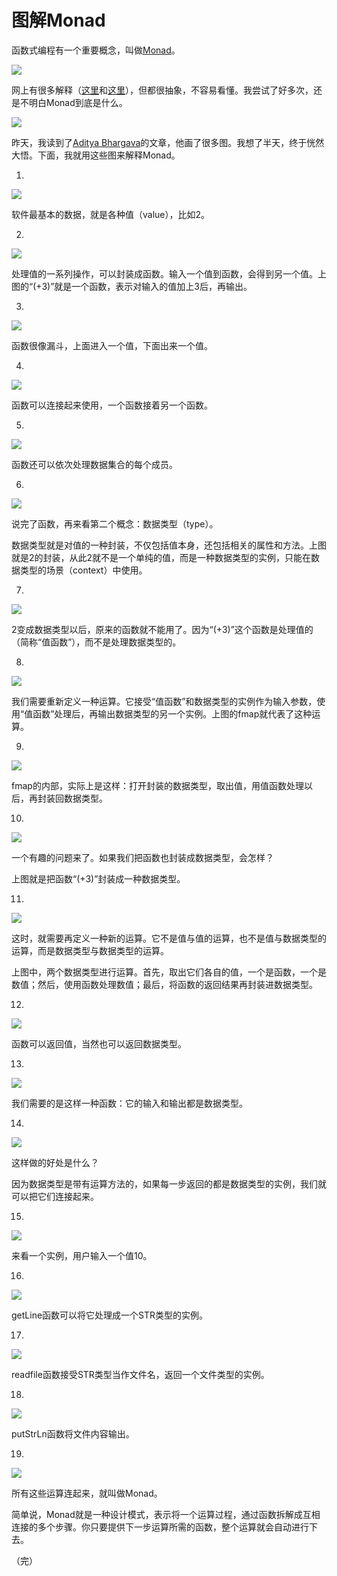 # 图解Monad

函数式编程有一个重要概念，叫做[Monad](https://en.wikipedia.org/wiki/Monad_%28functional_programming%29)。

![](http://www.ruanyifeng.com/blogimg/asset/2015/bg2015071601.jpg)

网上有很多解释（[这里](http://stackoverflow.com/questions/2704652/monad-in-plain-english-for-the-oop-programmer-with-no-fp-background)和[这里](http://stackoverflow.com/questions/44965/what-is-a-monad)），但都很抽象，不容易看懂。我尝试了好多次，还是不明白Monad到底是什么。

![](http://www.ruanyifeng.com/blogimg/asset/2015/bg2015071602.jpg)

昨天，我读到了[Aditya Bhargava](http://adit.io/posts/2013-04-17-functors,_applicatives,_and_monads_in_pictures.html)的文章，他画了很多图。我想了半天，终于恍然大悟。下面，我就用这些图来解释Monad。

1.

![](http://www.ruanyifeng.com/blogimg/asset/2015/bg2015071603.png)

软件最基本的数据，就是各种值（value），比如2。

2.

![](http://www.ruanyifeng.com/blogimg/asset/2015/bg2015071604.png)

处理值的一系列操作，可以封装成函数。输入一个值到函数，会得到另一个值。上图的“(+3)”就是一个函数，表示对输入的值加上3后，再输出。

3.

![](http://www.ruanyifeng.com/blogimg/asset/2015/bg2015071605.png)

函数很像漏斗，上面进入一个值，下面出来一个值。

4.

![](http://www.ruanyifeng.com/blogimg/asset/2015/bg2015071606.png)

函数可以连接起来使用，一个函数接着另一个函数。

5.

![](http://www.ruanyifeng.com/blogimg/asset/2015/bg2015071607.png)

函数还可以依次处理数据集合的每个成员。

6.

![](http://www.ruanyifeng.com/blogimg/asset/2015/bg2015071608.png)

说完了函数，再来看第二个概念：数据类型（type）。

数据类型就是对值的一种封装，不仅包括值本身，还包括相关的属性和方法。上图就是2的封装，从此2就不是一个单纯的值，而是一种数据类型的实例，只能在数据类型的场景（context）中使用。

7.

![](http://www.ruanyifeng.com/blogimg/asset/2015/bg2015071609.png)

2变成数据类型以后，原来的函数就不能用了。因为“(+3)”这个函数是处理值的（简称“值函数”），而不是处理数据类型的。

8.

![](http://www.ruanyifeng.com/blogimg/asset/2015/bg2015071610.png)

我们需要重新定义一种运算。它接受“值函数”和数据类型的实例作为输入参数，使用“值函数”处理后，再输出数据类型的另一个实例。上图的fmap就代表了这种运算。

9.

![](http://www.ruanyifeng.com/blogimg/asset/2015/bg2015071611.png)

fmap的内部，实际上是这样：打开封装的数据类型，取出值，用值函数处理以后，再封装回数据类型。

10.

![](http://www.ruanyifeng.com/blogimg/asset/2015/bg2015071612.png)

一个有趣的问题来了。如果我们把函数也封装成数据类型，会怎样？

上图就是把函数“(+3)”封装成一种数据类型。

11.

![](http://www.ruanyifeng.com/blogimg/asset/2015/bg2015071613.png)

这时，就需要再定义一种新的运算。它不是值与值的运算，也不是值与数据类型的运算，而是数据类型与数据类型的运算。

上图中，两个数据类型进行运算。首先，取出它们各自的值，一个是函数，一个是数值；然后，使用函数处理数值；最后，将函数的返回结果再封装进数据类型。

12.

![](http://www.ruanyifeng.com/blogimg/asset/2015/bg2015071614.png)

函数可以返回值，当然也可以返回数据类型。

13.

![](http://www.ruanyifeng.com/blogimg/asset/2015/bg2015071615.png)

我们需要的是这样一种函数：它的输入和输出都是数据类型。

14.

![](http://www.ruanyifeng.com/blogimg/asset/2015/bg2015071616.png)

这样做的好处是什么？

因为数据类型是带有运算方法的，如果每一步返回的都是数据类型的实例，我们就可以把它们连接起来。

15.

![](http://www.ruanyifeng.com/blogimg/asset/2015/bg2015071617.png)

来看一个实例，用户输入一个值10。

16.

![](http://www.ruanyifeng.com/blogimg/asset/2015/bg2015071618.png)

getLine函数可以将它处理成一个STR类型的实例。

17.

![](http://www.ruanyifeng.com/blogimg/asset/2015/bg2015071619.png)

readfile函数接受STR类型当作文件名，返回一个文件类型的实例。

18.

![](http://www.ruanyifeng.com/blogimg/asset/2015/bg2015071620.png)

putStrLn函数将文件内容输出。

19.

![](http://www.ruanyifeng.com/blogimg/asset/2015/bg2015071621.png)

所有这些运算连起来，就叫做Monad。

简单说，Monad就是一种设计模式，表示将一个运算过程，通过函数拆解成互相连接的多个步骤。你只要提供下一步运算所需的函数，整个运算就会自动进行下去。

（完）
